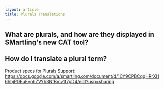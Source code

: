 ```yaml
---
layout: article
title: Plurals Translations
---
```


## What are plurals, and how are they displayed in SMartling's new CAT tool?

## How do I translate a plural term?

Product specs for Plurals Support: https://docs.google.com/a/smartling.com/document/d/1CY9CPBCqqHRrXl16hhjPDEuEyphZVYh3NfBmy1f7pD4/edit?usp=sharing
